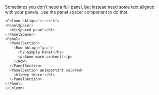 Sometimes you don't need a full panel, but instead need some text aligned with your panels.  Use
the panel spacer component to do that.
```js
<Column hAlign="stretch">
<PanelSpacer>
  <h1>Spaced panel</h1>
</PanelSpacer>
<Panel>
  <PanelSection>
    <Row hAlign="gap">
      <h2>Sample Panel</h2>
      <p>Some more content!</p>
    </Row>
  </PanelSection>
  <PanelSection unimportant colored>
    <h1>Hey there!</h1>
  </PanelSection>
</Panel>
</Column>
```
